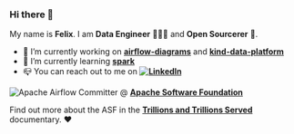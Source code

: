 ### Hi there 👋

My name is **Felix**. I am **Data Engineer** 👨🏼‍💻 and **Open Sourcerer** 🧙.

- 🔭 I’m currently working on **[airflow-diagrams](https://github.com/feluelle/airflow-diagrams)** and **[kind-data-platform](https://github.com/feluelle/kind-data-platform)**
- 🌱 I’m currently learning **[spark](https://spark.apache.org/)**
- 📪 You can reach out to me on **[![LinkedIn](https://img.shields.io/badge/LinkedIn-0A66C2?style=for-the-badge&logo=LinkedIn&logoColor=white)](https://www.linkedin.com/in/feluelle/)**

![Apache](https://img.shields.io/badge/Apache-D22128?style=for-the-badge&logo=Apache&logoColor=white) Airflow Committer @ **[Apache Software Foundation](https://www.apache.org/)**

Find out more about the ASF in the **[Trillions and Trillions Served](https://www.youtube.com/watch?v=JUt2nb0mgwg)** documentary. ❤️
